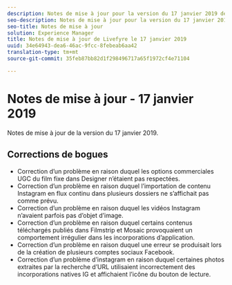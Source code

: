 ```yaml
---
description: Notes de mise à jour pour la version du 17 janvier 2019 de Livefyre.
seo-description: Notes de mise à jour pour la version du 17 janvier 2019 de Livefyre.
seo-title: Notes de mise à jour
solution: Experience Manager
title: Notes de mise à jour de Livefyre le 17 janvier 2019
uuid: 34e64943-dea6-46ac-9fcc-8febeab6aa42
translation-type: tm+mt
source-git-commit: 35feb87bb82d1f298496717a65f1972cf4e71104

---
```



# Notes de mise à jour - 17 janvier 2019

Notes de mise à jour de la version du 17 janvier 2019.

## Corrections de bogues

* Correction d’un problème en raison duquel les options commerciales UGC du film fixe dans Designer n’étaient pas respectées.
* Correction d’un problème en raison duquel l’importation de contenu Instagram en flux continu dans plusieurs dossiers ne s’affichait pas comme prévu.
* Correction d’un problème en raison duquel les vidéos Instagram n’avaient parfois pas d’objet d’image.
* Correction d’un problème en raison duquel certains contenus téléchargés publiés dans Filmstrip et Mosaic provoquaient un comportement irrégulier dans les incorporations d’application.
* Correction d’un problème en raison duquel une erreur se produisait lors de la création de plusieurs comptes sociaux Facebook.
* Correction d’un problème d’instagram en raison duquel certaines photos extraites par la recherche d’URL utilisaient incorrectement des incorporations natives IG et affichaient l’icône du bouton de lecture.
